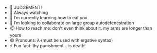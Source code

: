 - 👋 JUDGEMENT!
- 👀 Always watching
- 🌱 I’m currently learning how to eat you
- 💞️ I’m looking to collaborate on large group autodefenestration
- 📫 How to reach me: don't even think about it. my arms are longer than yours
- 😄 Pronouns: ƛ̓ (must be used with ergative syntax)
- ⚡ Fun fact: thy punishment... is death!

<!---
thwonn/thwonn is a ✨ special ✨ repository because its `README.md` (this file) appears on your GitHub profile.
You can click the Preview link to take a look at your changes.
--->
